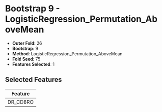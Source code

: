 # Bootstrap 9 - LogisticRegression_Permutation_AboveMean

- **Outer Fold**: 26
- **Bootstrap**: 9
- **Method**: LogisticRegression_Permutation_AboveMean
- **Fold Seed**: 75
- **Features Selected**: 1

## Selected Features

| Feature |
|---------|
| DR_CD8RO |
